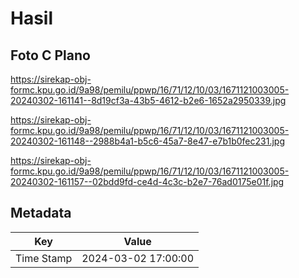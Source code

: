 # Hasil

## Foto C Plano

https://sirekap-obj-formc.kpu.go.id/9a98/pemilu/ppwp/16/71/12/10/03/1671121003005-20240302-161141--8d19cf3a-43b5-4612-b2e6-1652a2950339.jpg

https://sirekap-obj-formc.kpu.go.id/9a98/pemilu/ppwp/16/71/12/10/03/1671121003005-20240302-161148--2988b4a1-b5c6-45a7-8e47-e7b1b0fec231.jpg

https://sirekap-obj-formc.kpu.go.id/9a98/pemilu/ppwp/16/71/12/10/03/1671121003005-20240302-161157--02bdd9fd-ce4d-4c3c-b2e7-76ad0175e01f.jpg


## Metadata

| Key        | Value               |
| ---------- | ------------------- |
| Time Stamp | 2024-03-02 17:00:00 |



